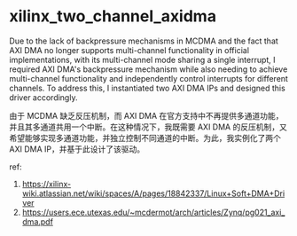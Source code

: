 # xilinx_two_channel_axidma
Due to the lack of backpressure mechanisms in MCDMA and the fact that AXI DMA no longer supports multi-channel functionality in official implementations, with its multi-channel mode sharing a single interrupt, I required AXI DMA's backpressure mechanism while also needing to achieve multi-channel functionality and independently control interrupts for different channels. To address this, I instantiated two AXI DMA IPs and designed this driver accordingly.

由于 MCDMA 缺乏反压机制，而 AXI DMA 在官方支持中不再提供多通道功能，并且其多通道共用一个中断。在这种情况下，我既需要 AXI DMA 的反压机制，又希望能够实现多通道功能，并独立控制不同通道的中断。为此，我实例化了两个 AXI DMA IP，并基于此设计了该驱动。

ref: 
1. https://xilinx-wiki.atlassian.net/wiki/spaces/A/pages/18842337/Linux+Soft+DMA+Driver
2. https://users.ece.utexas.edu/~mcdermot/arch/articles/Zynq/pg021_axi_dma.pdf
